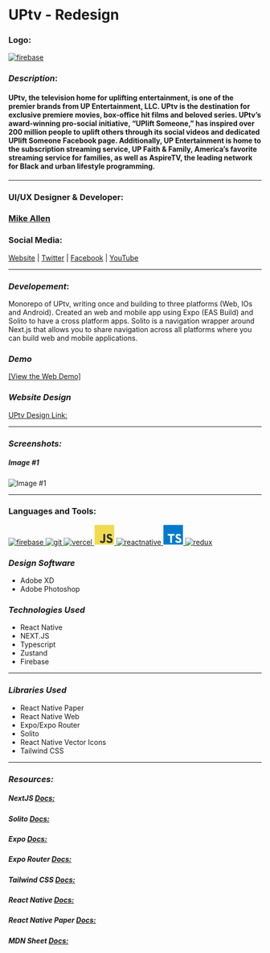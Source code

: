 # UPtv - Redesign

### Logo:

<p align="left">  <a href="https://www.uptv.com" target="_blank" rel="noreferrer"> <img src="https://uptv.com/wp-content/themes/uptv2020/img/uptv-logo-white.svg" alt="firebase" width="400" /> </a> 
</p>

### **_Description_**:

#### UPtv, the television home for uplifting entertainment, is one of the premier brands from UP Entertainment, LLC. UPtv is the destination for exclusive premiere movies, box-office hit films and beloved series. UPtv’s award-winning pro-social initiative, “UPlift Someone,” has inspired over 200 million people to uplift others through its social videos and dedicated UPlift Someone Facebook page. Additionally, UP Entertainment is home to the subscription streaming service, UP Faith & Family, America’s favorite streaming service for families, as well as AspireTV, the leading network for Black and urban lifestyle programming.

---

### UI/UX Designer & Developer:

### [Mike Allen](https://www.linkedin.com/in/michael-allen-3b538429)

### Social Media:

[Website](https://www.uptv.com) | [Twitter](https://www.twitter.com/uptv) | [Facebook](https://www.facebook.com/UPtv) | [YouTube](https://www.youtube.com/user/upliftingtv)

---

### **_Developement_**:

Monorepo of UPtv, writing once and building to three platforms (Web, IOs and Android). Created an web and mobile app using Expo (EAS Build) and Solito to have a cross platform apps. Solito is a navigation wrapper around Next.js that allows you to share navigation across all platforms where you can build web and mobile applications.

### **_Demo_**

[[View the Web Demo]](https://uptvmono-next-git-main-mikefacesny.vercel.app/movies)

### **_Website Design_**

[UPtv Design Link:](https://www.behance.net/gallery/170347715/UPtv-Redesign)

---

### **_Screenshots:_**

##### Image #1

![Image #1](https://mir-s3-cdn-cf.behance.net/project_modules/2800_opt_1/68de23170347715.645c3113ee8a9.jpg)

---

<h3 align="left">Languages and Tools:</h3>
<p align="left">  <a href="https://firebase.google.com/" target="_blank" rel="noreferrer"> <img src="https://www.vectorlogo.zone/logos/firebase/firebase-icon.svg" alt="firebase" width="40" height="40"/> </a> <a href="https://nextjs.org/" target="_blank" rel="noreferrer"> <img src="https://ui-lib.com/blog/wp-content/uploads/2021/12/nextjs-boilerplate-logo.png" alt="git" width="40" height="40"/> </a> <a  href="https://vercel.com" target="_blank" rel="noreferrer"> <img src="https://encrypted-tbn0.gstatic.com/images?q=tbn:ANd9GcS-vtiBy89TRfu4e7bC7WJpf1IX1TPuOvyhJw&usqp=CAU" alt="vercel" width="40" height="40" /> </a><a href="https://developer.mozilla.org/en-US/docs/Web/JavaScript" target="_blank" rel="noreferrer"> <img src="https://raw.githubusercontent.com/devicons/devicon/master/icons/javascript/javascript-original.svg" alt="javascript" width="40" height="40"/> </a>  <a href="https://reactnative.dev/" target="_blank" rel="noreferrer"> <img src="https://reactnative.dev/img/header_logo.svg" alt="reactnative" width="40" height="40"/> </a></a>  <a href="https://www.typescriptlang.org/" target="_blank" rel="noreferrer"> <img src="https://raw.githubusercontent.com/devicons/devicon/master/icons/typescript/typescript-original.svg" alt="typescript" width="40" height="40"/> </a> <a href="https://github.com/pmndrs/zustand#typescript-usage" target="_blank" rel="noreferrer"> <img src="https://img.stackshare.io/service/11559/zustand.png" alt="redux" width="40" height="40"/> </a> </p>

### **_Design Software_**

- Adobe XD
- Adobe Photoshop

### **_Technologies Used_**

- React Native
- NEXT.JS
- Typescript
- Zustand
- Firebase

---

### **_Libraries Used_**

- React Native Paper
- React Native Web
- Expo/Expo Router
- Solito
- React Native Vector Icons
- Tailwind CSS

---

### **_Resources:_**

##### NextJS [Docs:](https://nextjs.org/docs)

##### Solito [Docs:](https://nextjs.org/docs)

##### Expo [Docs:](https://docs.expo.dev/)

##### Expo Router [Docs:](https://expo.github.io/router/docs/)

##### Tailwind CSS [Docs:](https://tailwindcss.com/docs/installation)

##### React Native [Docs:](https://reactnative.dev)

##### React Native Paper [Docs:](https://callstack.github.io/react-native-paper/docs/guides/getting-started/)

##### MDN Sheet [Docs:](https://developer.mozilla.org/en-US/docs/Web/API/Element/getBoundingClientRect)

